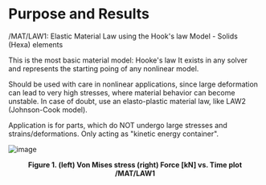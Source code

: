 
# Purpose and Results

/MAT/LAW1: Elastic Material Law using the Hook's law Model - Solids (Hexa) elements

This is the most basic material model: Hooke's law
It exists in any solver and represents the starting poing of any nonlinear model.

Should be used with care in nonlinear applications, since large deformation can lead to very high stresses, 
where material behavior can become unstable.
In case of doubt, use an elasto-plastic material law, like LAW2 (Johnson-Cook model).

Application is for parts, which do NOT undergo large stresses and strains/deformations. 
Only acting as "kinetic energy container".

![image](Images/LAW01_Solids.png)
<figcaption align = "center"><b>Figure 1. (left) Von Mises stress (right) Force [kN] vs. Time plot /MAT/LAW1</b></figcaption>
